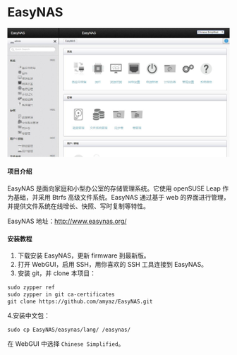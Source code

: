 # EasyNAS

![WebGUI](https://raw.githubusercontent.com/amyaz/EasyNAS/master/easynas.jpg)

#### 项目介绍
EasyNAS 是面向家庭和小型办公室的存储管理系统。它使用 openSUSE Leap 作为基础，并采用 Btrfs 高级文件系统。EasyNAS 通过基于 web 的界面进行管理，并提供文件系统在线增长、快照、写时复制等特性。

EasyNAS 地址：http://www.easynas.org/

#### 安装教程
1. 下载安装 EasyNAS，更新 firmware 到最新版。
2. 打开 WebGUI，启用 SSH，用你喜欢的 SSH 工具连接到 EasyNAS。
3. 安装 git，并 clone 本项目：
```
sudo zypper ref
sudo zypper in git ca-certificates
git clone https://github.com/amyaz/EasyNAS.git
```
4.安装中文包：
```
sudo cp EasyNAS/easynas/lang/ /easynas/
```
在 WebGUI 中选择 `Chinese Simplified`。